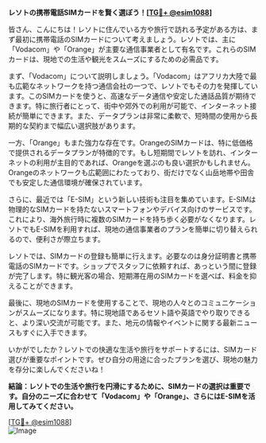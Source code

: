 **レソトの携帯電話SIMカードを賢く選ぼう！[[TG💪+ @esim1088](https://t.me/s/esim1088)]**

皆さん、こんにちは！レソトに住んでいる方や旅行で訪れる予定がある方は、まず最初に携帯電話のSIMカードについて考えましょう。レソトでは、主に「Vodacom」や「Orange」が主要な通信事業者として有名です。これらのSIMカードは、現地での生活や観光をスムーズにするための必需品です。

まず、「Vodacom」について説明しましょう。「Vodacom」はアフリカ大陸で最も広範なネットワークを持つ通信会社の一つで、レソトでもその力を発揮しています。このSIMカードを使うと、高速なデータ通信や安定した通話品質が期待できます。特に旅行者にとって、街中や郊外での利用が可能で、インターネット接続が簡単にできます。また、データプランは非常に柔軟で、短時間の使用から長期的な契約まで幅広い選択肢があります。

一方、「Orange」もまた強力な存在です。OrangeのSIMカードは、特に低価格で提供されるデータプランが特徴的です。もし短期間でレソトを訪れ、インターネットの利用が主目的であれば、Orangeを選ぶのも良い選択かもしれません。Orangeのネットワークも広範囲にわたっており、街だけでなく山岳地帯や田舎でも安定した通信環境が確保されています。

さらに、最近では「E-SIM」という新しい技術も注目を集めています。E-SIMは物理的なSIMカードを持たないスマートフォンやデバイス向けのサービスです。これにより、海外旅行時に複数のSIMカードを持ち歩く必要がなくなります。レソトでもE-SIMを利用すれば、現地の通信事業者のプランを簡単に切り替えられるので、便利さが際立ちます。

レソトでは、SIMカードの登録も簡単に行えます。必要なのは身分証明書と携帯電話のSIMカードです。ショップでスタッフに依頼すれば、あっという間に登録が完了します。特に観光客の場合、短期滞在用のSIMカードを選べば、料金を抑えることができます。

最後に、現地のSIMカードを使用することで、現地の人々とのコミュニケーションがスムーズになります。特に現地語であるセソト語や英語でやり取りできると、より深い交流が可能です。また、地元の情報やイベントに関する最新ニュースもすぐに入手できます。

いかがでしたか？レソトでの快適な生活や旅行をサポートするには、SIMカード選びが重要なポイントです。ぜひ自分の用途に合ったプランを選び、現地の魅力を存分に楽しんでくださいね！

**結論：レソトでの生活や旅行を円滑にするために、SIMカードの選択は重要です。自分のニーズに合わせて「Vodacom」や「Orange」、さらにはE-SIMを活用してみてください。**

[[TG💪+ @esim1088](https://t.me/s/esim1088)]  
![Image](https://i.postimg.cc/Y0z9fWf4/image.png)